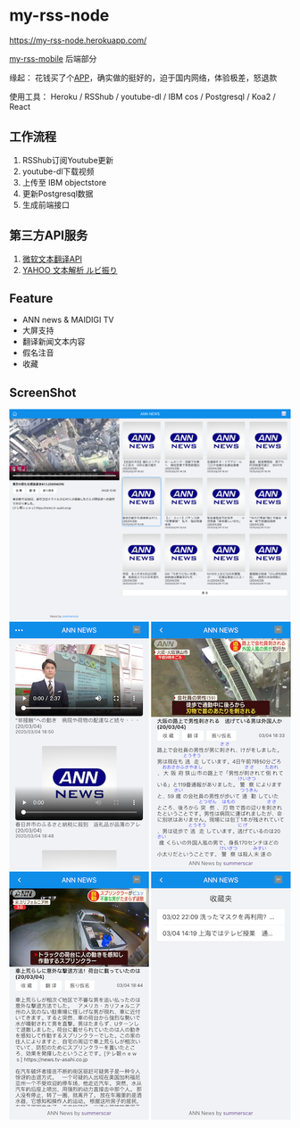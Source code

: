 # my-rss-node

https://my-rss-node.herokuapp.com/

[my-rss-mobile](https://github.com/summerscar/my-rss-mobile) 后端部分

缘起： 花钱买了个[APP](https://play.google.com/store/apps/details?id=com.eup.japanvoice&hl=en_US)，确实做的挺好的，迫于国内网络，体验极差，怒退款

使用工具： Heroku / RSShub / youtube-dl / IBM cos / Postgresql / Koa2 / React

## 工作流程

1. RSShub订阅Youtube更新
2. youtube-dl下载视频
3. 上传至 IBM objectstore
4. 更新Postgresql数据
5. 生成前端接口

## 第三方API服务

1. [微软文本翻译API](https://www.microsoft.com/zh-cn/translator/business/translator-api/)
2. [YAHOO 文本解析 ルビ振り](https://developer.yahoo.co.jp/webapi/jlp/furigana/v1/furigana.html)

## Feature

* ANN news & MAIDIGI TV
* 大屏支持
* 翻译新闻文本内容
* 假名注音
* 收藏

## ScreenShot

![](./preview/05.png)
![](./preview/01.png)
![](./preview/02.png)
![](./preview/03.png)
![](./preview/04.png)